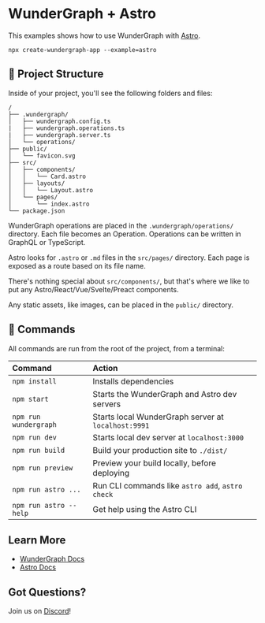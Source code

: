 # WunderGraph + Astro

This examples shows how to use WunderGraph with [Astro](https://astro.build).

```
npx create-wundergraph-app --example=astro
```

## 🚀 Project Structure

Inside of your project, you'll see the following folders and files:

```
/
├── .wundergraph/
│   ├── wundergraph.config.ts
|   ├── wundergraph.operations.ts
|   ├── wundergraph.server.ts
│   └── operations/
├── public/
│   └── favicon.svg
├── src/
│   ├── components/
│   │   └── Card.astro
│   ├── layouts/
│   │   └── Layout.astro
│   └── pages/
│       └── index.astro
└── package.json
```

WunderGraph operations are placed in the `.wundergraph/operations/` directory. Each file becomes an Operation. Operations can be written in GraphQL or TypeScript.

Astro looks for `.astro` or `.md` files in the `src/pages/` directory. Each page is exposed as a route based on its file name.

There's nothing special about `src/components/`, but that's where we like to put any Astro/React/Vue/Svelte/Preact components.

Any static assets, like images, can be placed in the `public/` directory.

## 🧞 Commands

All commands are run from the root of the project, from a terminal:

| Command                | Action                                              |
| :--------------------- | :-------------------------------------------------- |
| `npm install`          | Installs dependencies                               |
| `npm start`            | Starts the WunderGraph and Astro dev servers        |
| `npm run wundergraph`  | Starts local WunderGraph server at `localhost:9991` |
| `npm run dev`          | Starts local dev server at `localhost:3000`         |
| `npm run build`        | Build your production site to `./dist/`             |
| `npm run preview`      | Preview your build locally, before deploying        |
| `npm run astro ...`    | Run CLI commands like `astro add`, `astro check`    |
| `npm run astro --help` | Get help using the Astro CLI                        |

## Learn More

- [WunderGraph Docs](https://wundergraph.com/docs)
- [Astro Docs](https://docs.astro.build)

## Got Questions?

Join us on [Discord](https://wundergraph.com/discord)!
